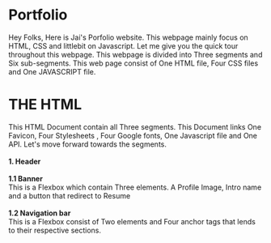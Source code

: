 # Portfolio
Hey Folks, Here is Jai's Porfolio website. This webpage mainly focus on HTML, CSS and littlebit on Javascript. Let me give you the quick tour throughout this webpage. This webpage is divided into Three segments and Six sub-segments. This web page consist of One HTML file, Four CSS files and One JAVASCRIPT file. 
# THE HTML
This HTML Document contain all Three segments. This Document links One Favicon, Four Stylesheets , Four Google fonts, One Javascript file and One API. Let's move forward towards the segments. <br><br>
**1. Header**<br><br>
**1.1 Banner**<br>This is a Flexbox which contain Three elements. A Profile Image, Intro name and a button that redirect to Resume<br><br>
**1.2 Navigation bar**<br>This is a Flexbox consist of Two elements and Four anchor tags that lends to their respective sections. <br><br>

